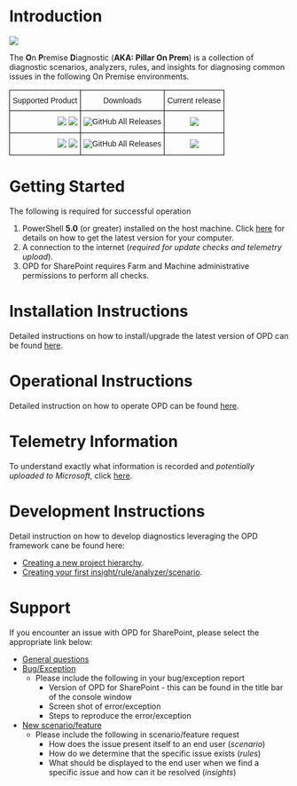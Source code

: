# Introduction

<img src="https://dev.azure.com/MWProductSupport/OnPrem%20Diag/_apis/build/status/SharePoint?branchName=master" />

The **O**n **P**remise **D**iagnostic (**AKA: Pillar On Prem**) is a collection of diagnostic scenarios, analyzers, rules, and insights for
diagnosing common issues in the following On Premise environments.

<style type="text/css">
.tg  {border-collapse:collapse;border-spacing:0;}
.tg td{font-family:Arial, sans-serif;font-size:14px;padding:10px 5px;border-style:solid;border-width:1px;overflow:hidden;word-break:normal;border-color:black;}
.tg th{font-family:Arial, sans-serif;font-size:14px;font-weight:normal;padding:10px 5px;border-style:solid;border-width:1px;overflow:hidden;word-break:normal;border-color:black;}
.tg .tg-product{text-align:left;vertical-align:center}
.tg .tg-baqh{text-align:center;vertical-align:center}
.tg .tg-0lax{text-align:center;vertical-align:center}
</style>
<table class="tg">
  <tr>
    <th class="tg-0lax">Supported Product</th>
    <th class="tg-0lax">Downloads</th>
    <th class="tg-0lax">Current release</th>
  </tr>
  <tr>
    <td class="tg-product" style="text-align:right">
        <img src="https://img.shields.io/static/v1?label=Skype%20for%20Business&message=2015&color=%231777D6&style=plastic"/>
        <img src="https://img.shields.io/static/v1?label=Skype%20for%20Business&message=2019&color=%231777D6&style=plastic"/>
    </td>
    <td class="tg-baqh">
        <img alt="GitHub All Releases" src="https://img.shields.io/github/downloads/onpremdiag/sfbserver/total?color=green&label=Total%20Downloads&style=plastic" />
    </td>
    <td class="tg-0lax">
        <img src="https://img.shields.io/github/v/release/onpremdiag/sfbserver?label=latest%20version&style=plastic" />
    </td>
  </tr>
  <tr>
    <td class="tg-product" style="text-align:right">
        <img src="https://img.shields.io/static/v1?label=SharePoint&message=2016&color=%231777D6&style=plastic" />
        <img src="https://img.shields.io/static/v1?label=SharePoint&message=2019&color=%231777D6&style=plastic" />
    </td>
    <td class="tg-baqh">
        <img alt="GitHub All Releases" src="https://img.shields.io/github/downloads/onpremdiag/sharepoint/total?color=green&label=Total%20Downloads&style=plastic" />
    </td>
    <td class="tg-0lax">
        <img src="https://img.shields.io/github/v/release/onpremdiag/sharepoint?label=latest%20version&style=plastic" />
    </td>
  </tr>
</table>

# Getting Started
The following is required for successful operation
1.	PowerShell **5.0** (or greater) installed on the host machine. Click [here](https://github.com/powershell/powershell) for details
on how to get the latest version for your computer.
2.	A connection to the internet (*required for update checks and telemetry upload*).
3.	OPD for SharePoint requires Farm and Machine administrative permissions to perform all checks.

# Installation Instructions
Detailed instructions on how to install/upgrade the latest version of OPD can be found [here](https://github.com/onpremdiag/SharePoint/blob/master/docs/Installation.md).

# Operational Instructions
Detailed instruction on how to operate OPD can be found [here](https://github.com/onpremdiag/SharePoint/blob/master/docs/HowToUse.md).

# Telemetry Information
To understand exactly what information is recorded and *potentially uploaded to Microsoft*, click [here](https://github.com/onpremdiag/SharePoint/blob/master/docs/TelemetryData.md).

# Development Instructions
Detail instruction on how to develop diagnostics leveraging the OPD framework cane be
found here:

- [Creating a new project hierarchy](https://github.com/onpremdiag/SharePoint/blob/master/docs/NewProduct.md).
- [Creating your first insight/rule/analyzer/scenario](https://github.com/onpremdiag/SharePoint/blob/master/docs/DevelopmentReadme.md).

# Support
If you encounter an issue with OPD for SharePoint, please select the appropriate link below:
- <a href="mailto:opd-support@microsoft.com?subject=[OPD QUESTION] General Questions">General questions</a>
- <a href="mailto:opd-support@microsoft.com?subject=[OPD BUG] Encountered an exception/bug during use">Bug/Exception</a>
  - Please include the following in your bug/exception report
    - Version of OPD for SharePoint - this can be found in the title bar of the console window
    - Screen shot of error/exception
    - Steps to reproduce the error/exception
- <a href="mailto:opd-support@microsoft.com?subject=[OPD REQUEST] New Scenario">New scenario/feature</a>
  - Please include the following in scenario/feature request
    - How does the issue present itself to an end user (*scenario*)
    - How do we determine that the specific issue exists (*rules*)
    - What should be displayed to the end user when we find a specific issue and how can it be resolved (*insights*)